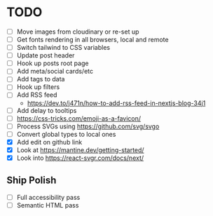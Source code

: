 # TODO

- [ ] Move images from cloudinary or re-set up
- [ ] Get fonts rendering in all browsers, local and remote
- [ ] Switch tailwind to CSS variables
- [ ] Update post header
- [ ] Hook up posts root page
- [ ] Add meta/social cards/etc
- [ ] Add tags to data
- [ ] Hook up filters
- [ ] Add RSS feed
  - https://dev.to/j471n/how-to-add-rss-feed-in-nextjs-blog-34j1
- [ ] Add delay to tooltips
- [ ] https://css-tricks.com/emoji-as-a-favicon/
- [ ] Process SVGs using https://github.com/svg/svgo
- [ ] Convert global types to local ones
- [x] Add edit on github link
- [x] Look at https://mantine.dev/getting-started/
- [x] Look into https://react-svgr.com/docs/next/

## Ship Polish

- [ ] Full accessibility pass
- [ ] Semantic HTML pass
